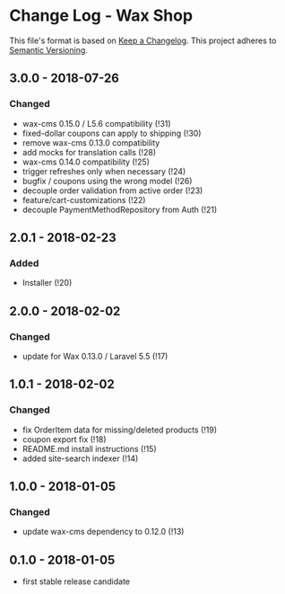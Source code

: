 # Change Log - Wax Shop

This file's format is based on [Keep a Changelog](http://keepachangelog.com/). This project adheres to [Semantic Versioning](http://semver.org/).

## 3.0.0 - 2018-07-26
### Changed
 - wax-cms 0.15.0 / L5.6 compatibility (!31)
 - fixed-dollar coupons can apply to shipping (!30)
 - remove wax-cms 0.13.0 compatibility
 - add mocks for translation calls (!28)
 - wax-cms 0.14.0 compatibility (!25)
 - trigger refreshes only when necessary (!24)
 - bugfix / coupons using the wrong model (!26)
 - decouple order validation from active order (!23)
 - feature/cart-customizations (!22)
 - decouple PaymentMethodRepository from Auth (!21)


## 2.0.1 - 2018-02-23
### Added
 - Installer (!20)

## 2.0.0 - 2018-02-02
### Changed
 - update for Wax 0.13.0 / Laravel 5.5 (!17)


## 1.0.1 - 2018-02-02
### Changed
 - fix OrderItem data for missing/deleted products (!19)
 - coupon export fix (!18)
 - README.md install instructions (!15)
 - added site-search indexer (!14)


## 1.0.0 - 2018-01-05
### Changed
 - update wax-cms dependency to 0.12.0 (!13)
 
 
## 0.1.0 - 2018-01-05
 - first stable release candidate
